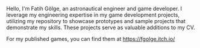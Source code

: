 Hello, I'm Fatih Gölge, an astronautical engineer and game developer. 
I leverage my engineering expertise in my game development projects, utilizing my repository to showcase prototypes and sample projects that demonstrate my skills. 
These projects serve as valuable additions to my CV. 

For my published games, you can find them at https://fgolge.itch.io/

<!---
fgolge/fgolge is a ✨ special ✨ repository because its `README.md` (this file) appears on your GitHub profile.
You can click the Preview link to take a look at your changes.
--->
